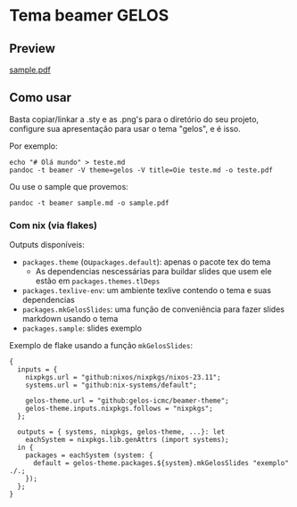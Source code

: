 # Tema beamer GELOS

## Preview

[sample.pdf](https://github.com/gelos-icmc/beamer-theme/files/13964340/sample.pdf)

## Como usar

Basta copiar/linkar a .sty e as .png's para o diretório do seu projeto, configure sua apresentação para usar o tema "gelos", e é isso.

Por exemplo:

```
echo "# Olá mundo" > teste.md
pandoc -t beamer -V theme=gelos -V title=Oie teste.md -o teste.pdf
```

Ou use o sample que provemos:

```
pandoc -t beamer sample.md -o sample.pdf
```

### Com nix (via flakes)

Outputs disponíveis:
- `packages.theme` (ou`packages.default`): apenas o pacote tex do tema
    - As dependencias nescessárias para buildar slides que usem ele estão em `packages.themes.tlDeps`
- `packages.texlive-env`: um ambiente texlive contendo o tema e suas dependencias
- `packages.mkGelosSlides`: uma função de conveniência para fazer slides markdown usando o tema
- `packages.sample`: slides exemplo

Exemplo de flake usando a função `mkGelosSlides`:
```
{
  inputs = {
    nixpkgs.url = "github:nixos/nixpkgs/nixos-23.11";
    systems.url = "github:nix-systems/default";

    gelos-theme.url = "github:gelos-icmc/beamer-theme";
    gelos-theme.inputs.nixpkgs.follows = "nixpkgs";
  };

  outputs = { systems, nixpkgs, gelos-theme, ...}: let
    eachSystem = nixpkgs.lib.genAttrs (import systems);
  in {
    packages = eachSystem (system: {
      default = gelos-theme.packages.${system}.mkGelosSlides "exemplo" ./.;
    });
  };
}

```

